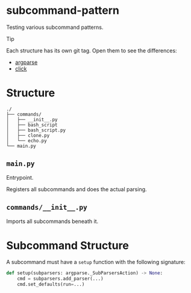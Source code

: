 # subcommand-pattern
Testing various subcommand patterns.

> [!TIP]
> Each structure has its own git tag.
> Open them to see the differences:
> - [argparse](https://github.com/benjamin051000/subcommand-py/tree/argparse-1.0)
> - [click](https://github.com/benjamin051000/subcommand-py/tree/click-1.0)

# Structure
```
./
├── commands/
│   ├── __init__.py
│   ├── bash_script
│   ├── bash_script.py
│   ├── clone.py
│   └── echo.py
└── main.py
```

## `main.py`
Entrypoint.

Registers all subcommands and does the actual parsing.

## `commands/__init__.py`
Imports all subcommands beneath it.

# Subcommand Structure
A subcommand must have a `setup` function with the following signature:
```python
def setup(subparsers: argparse._SubParsersAction) -> None:
    cmd = subparsers.add_parser(...)
    cmd.set_defaults(run=...)
```

